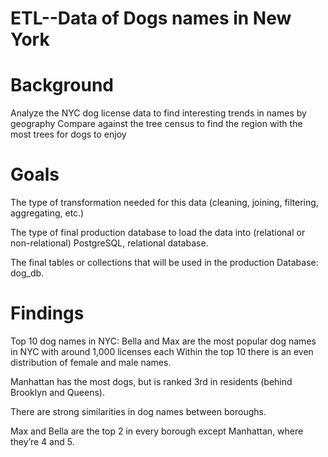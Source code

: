 # ETL--Data of Dogs names in New York



# Background

Analyze the NYC dog license data to find interesting trends in names by geography
Compare against the tree census to find the region with the most trees for dogs to enjoy


# Goals

The type of transformation needed for this data (cleaning, joining, filtering, aggregating, etc.)


The type of final production database to load the data into (relational or non-relational)
PostgreSQL, relational database.


The final tables or collections that will be used in the production Database: dog_db.


# Findings

Top 10 dog names in NYC: Bella and Max are the most popular dog names in NYC with around 1,000 licenses each
Within the top 10 there is an even distribution of female and male names.


Manhattan has the most dogs, but is ranked 3rd in residents (behind Brooklyn and Queens).

There are strong similarities in dog names between boroughs. 

Max and Bella are the top 2 in every borough except Manhattan, where they’re 4 and 5.



